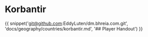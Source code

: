 # Korbantir

{{ snippet('git@github.com:EddyLuten/dm.bhreia.com.git', 'docs/geography/countries/korbantir.md', '## Player Handout') }}
